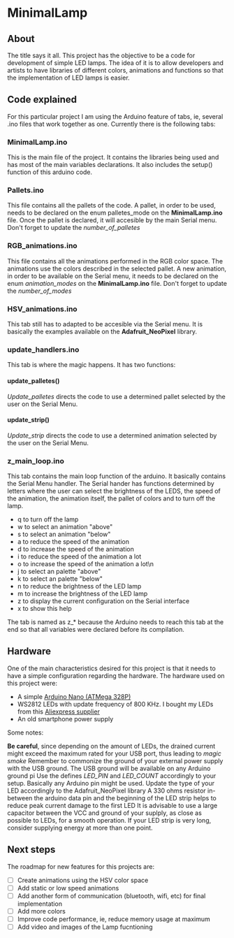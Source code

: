 # MinimalLamp
## About

 The title says it all. This project has the objective to be a code for development of simple LED lamps. The idea of it is to allow developers and artists to have libraries of different colors, animations and functions so that the implementation of LED lamps is easier. 

## Code explained

 For this particular project I am using the Arduino feature of tabs, ie, several .ino files that work together as one. Currently there is the following tabs:

### MinimalLamp.ino 

 This is the main file of the project. It contains the libraries being used and has most of the main variables declarations. It also includes the setup() function of this arduino code. 
 
### Pallets.ino 
 This file contains all the pallets of the code. A pallet, in order to be used, needs to be declared on the enum palletes_mode on the **MinimalLamp.ino** file. Once the pallet is declared, it will accesible by the main Serial menu. Don't forget to update the *number_of_palletes*
 
### RGB_animations.ino 
This file contains all the animations performed in the RGB color space. The animations use the colors described in the selected pallet. A new animation, in order to be available on the Serial menu, it needs to be declared on the enum *animation_modes* on the **MinimalLamp.ino** file. Don't forget to update the *number_of_modes*

### HSV_animations.ino 
This tab still has to adapted to be accesible via the Serial menu. It is basically the examples available on the **Adafruit_NeoPixel** library. 

### update_handlers.ino 
This tab is where the magic happens. It has two functions: 
#### update_palletes() 
*Update_palletes* directs the code to use a determined pallet selected by the user on the Serial Menu. 
#### update_strip() 
*Update_strip* directs the code to use a determined animation selected by the user on the Serial Menu. 

### z_main_loop.ino 
This tab contains the main loop function of the arduino. It basically contains the Serial Menu handler. The Serial hander has functions determined by letters where the user can select the brightness of the LEDS, the speed of the animation, the animation itself, the pallet of colors and to turn off the lamp. 

* q to turn off the lamp 
* w to select an animation "above"
* s to select an animation "below" 
* a to reduce the speed of the animation
* d to increase the speed of the animation
* i to reduce the speed of the animation a lot
* o to increase the speed of the animation a lot\n
* j to select an palette "above" 
* k to select an palette "below"
* n to reduce the brightness of the LED lamp 
* m to increase the brightness of the LED lamp 
* z to display the current configuration on the Serial interface 
* x to show this help

The tab is named as z_\* because the Arduino needs to reach this tab at the end so that all variables were declared before its compilation. 

## Hardware 

One of the main characteristics desired for this project is that it needs to have a simple configuration regarding the hardware. The hardware used on this project were: 
* A simple [Arduino Nano (ATMega 328P)](https://store.arduino.cc/usa/arduino-nano "Arduino page")
* WS2812 LEDs with update frequency of 800 KHz. I bought my LEDs from this [Aliexpress supplier](https://www.aliexpress.com/item/32682015405.html?spm=a2g0s.9042311.0.0.739a4c4dKD8sVe "Not an affiliate link")
* An old smartphone power supply 

Some notes: 

**Be careful**, since depending on the amount of LEDs, the drained current might exceed the maximum rated for your USB port, thus leading to *magic smoke*
Remember to commonize the ground of your external power supply with the USB ground. The USB ground will be available on any Arduino ground pi
Use the defines *LED_PIN* and *LED_COUNT* accordingly to your setup. Basically any Arduino pin might be used. Update the type of your LED accordingly to the Adafruit_NeoPixel library 
A 330 ohms resistor in-between the arduino data pin and the beginning of the LED strip helps to reduce peak current damage to the first LED 
It is advisable to use a large capacitor between the VCC and ground of your suplply, as close as possible to LEDs, for a smooth operation. 
If your LED strip is very long, consider supplying energy at more than one point. 




## Next steps 

The roadmap for new features for this projects are:
* [ ] Create animations using the HSV color space 
* [ ] Add static or low speed animations 
* [ ] Add another form of communication (bluetooth, wifi, etc) for final implementation
* [ ] Add more colors 
* [ ] Improve code performance, ie, reduce memory usage at maximum 
* [ ] Add video and images of the Lamp fucntioning